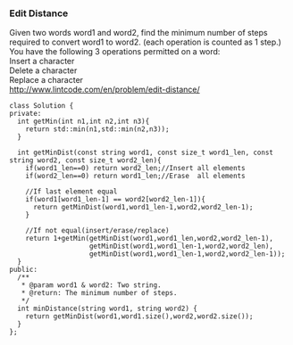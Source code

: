 ### Edit Distance
Given two words word1 and word2, find the minimum number of steps required to convert word1 to word2. (each operation is counted as 1 step.) You have the following 3 operations permitted on a word:  
Insert a character  
Delete a character  
Replace a character  
http://www.lintcode.com/en/problem/edit-distance/  

```
class Solution {
private:
  int getMin(int n1,int n2,int n3){
    return std::min(n1,std::min(n2,n3));
  }

  int getMinDist(const string word1, const size_t word1_len, const string word2, const size_t word2_len){
    if(word1_len==0) return word2_len;//Insert all elements
    if(word2_len==0) return word1_len;//Erase  all elements

    //If last element equal
    if(word1[word1_len-1] == word2[word2_len-1]){
      return getMinDist(word1,word1_len-1,word2,word2_len-1);
    }

    //If not equal(insert/erase/replace)
    return 1+getMin(getMinDist(word1,word1_len,word2,word2_len-1),
                    getMinDist(word1,word1_len-1,word2,word2_len),
                    getMinDist(word1,word1_len-1,word2,word2_len-1));
  }
public:
  /**
   * @param word1 & word2: Two string.
   * @return: The minimum number of steps.
   */
  int minDistance(string word1, string word2) {
    return getMinDist(word1,word1.size(),word2,word2.size());
  }
};
```